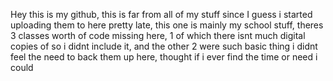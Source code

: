 Hey this is my github, this is far from all of my stuff since I guess i started uploading them to here pretty late, this one is mainly my school stuff, theres 3 classes worth of code missing here, 1 of which there isnt much digital copies of so i didnt include it, and the other 2 were such basic thing i didnt feel the need to back them up here, thought if i ever find the time or need i could 
